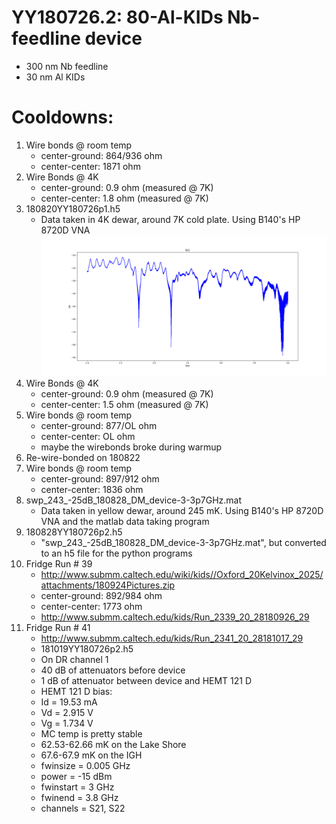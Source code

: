 YY180726.2: 80-Al-KIDs Nb-feedline device
==========================================

* 300 nm Nb feedline
*  30 nm Al KIDs

# Cooldowns:
1. Wire bonds @ room temp
   - center-ground: 864/936 ohm
   - center-center: 1871 ohm
2. Wire Bonds @ 4K
   - center-ground: 0.9 ohm (measured @ 7K)
   - center-center: 1.8 ohm (measured @ 7K)
3. 180820YY180726p1.h5
   - Data taken in 4K dewar, around 7K cold plate. Using B140's HP 8720D VNA
   ![Alt text](s21.png "Title")
4. Wire Bonds @ 4K
   - center-ground: 0.9 ohm (measured @ 7K)
   - center-center: 1.5 ohm (measured @ 7K)
5. Wire bonds @ room temp
   - center-ground: 877/OL ohm
   - center-center: OL ohm
   - maybe the wirebonds broke during warmup
6. Re-wire-bonded on 180822
7. Wire bonds @ room temp
   - center-ground: 897/912 ohm
   - center-center: 1836 ohm
8. swp_243_-25dB_180828_DM_device-3-3p7GHz.mat
   - Data taken in yellow dewar, around 245 mK. Using B140's HP 8720D VNA and the matlab data taking program
9. 180828YY180726p2.h5
   - "swp_243_-25dB_180828_DM_device-3-3p7GHz.mat", but converted to an h5 file for the python programs
10. Fridge Run # 39
    - http://www.submm.caltech.edu/wiki/kids//Oxford_20Kelvinox_2025/attachments/180924Pictures.zip
    - center-ground: 892/984 ohm
    - center-center: 1773 ohm
    - http://www.submm.caltech.edu/kids/Run_2339_20_28180926_29
11. Fridge Run # 41
    - http://www.submm.caltech.edu/kids/Run_2341_20_28181017_29
    - 181019YY180726p2.h5
     - On DR channel 1
     - 40 dB of attenuators before device
     - 1 dB of attenuator between device and HEMT 121 D
     - HEMT 121 D bias:
      - Id = 19.53 mA
      - Vd = 2.915 V
      - Vg = 1.734 V
     - MC temp is pretty stable
      - 62.53-62.66 mK on the Lake Shore
      - 67.6-67.9 mK on the IGH
     - fwinsize = 0.005 GHz
     - power = -15 dBm
     - fwinstart = 3 GHz
     - fwinend = 3.8 GHz
     - channels = S21, S22
